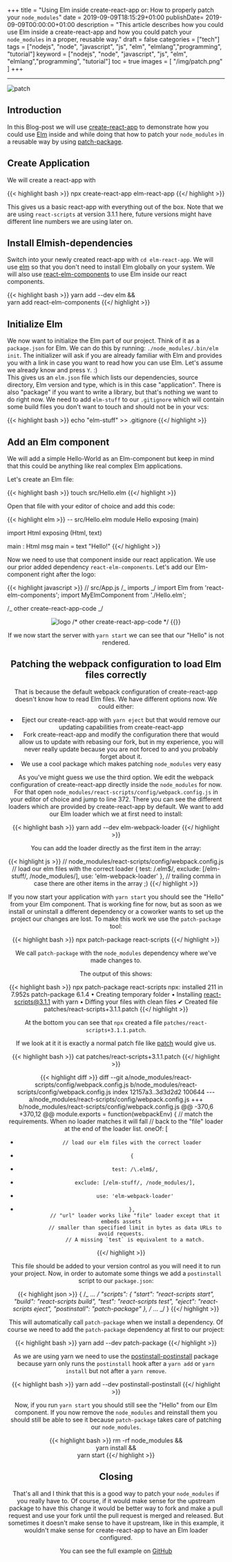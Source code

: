 +++
title = "Using Elm inside create-react-app or: How to properly patch your `node_modules`"
date = 2019-09-09T18:15:29+01:00
publishDate= 2019-09-09T00:00:00+01:00
description = "This article describes how you could use Elm inside a create-react-app and how you could patch your `node_modules` in a proper, reusable way."
draft = false
categories = ["tech"]
tags = ["nodejs", "node", "javascript", "js", "elm", "elmlang","programming", "tutorial"]
keyword = ["nodejs", "node", "javascript", "js", "elm", "elmlang","programming", "tutorial"]
toc = true
images = [
	"/img/patch.png"
]
+++

---

![patch](/img/patch.png "patch")

## Introduction

In this Blog-post we will use
[create-react-app](https://github.com/facebook/create-react-app) to demonstrate
how you could use [Elm](https://elm-lang.org/) inside and while doing that
how to patch your `node_modules` in a reusable way by using
[patch-package](https://www.npmjs.com/package/patch-package).

## Create Application

We will create a react-app with

{{<  highlight bash >}}
npx create-react-app elm-react-app
{{</  highlight >}}

This gives us a basic react-app with everything out of the box.
Note that we are using `react-scripts` at version 3.1.1 here, future versions
might have different line numbers we are using later on.

## Install Elmish-dependencies

Switch into your newly created react-app with `cd elm-react-app`.
We will use [elm](https://www.npmjs.com/package/elm) so that you don't need to
install Elm globally on your system. We will also use
[react-elm-components](https://www.npmjs.com/package/react-elm-components) to
use Elm inside our react components.

{{<  highlight bash >}}
yarn add --dev elm && \
yarn add react-elm-components
{{</  highlight >}}

## Initialize Elm

We now want to initialize the Elm part of our project. Think of it as a
`package.json` for Elm. We can do this by running: `./node_modules/.bin/elm init`.
The initializer will ask if you are already familiar with Elm and provides you
with a link in case you want to read how you can use Elm. Let's assume we
already know and press `Y`. :)  
This gives us an `elm.json` file which lists our dependencies, source directory,
Elm version and type, which is in this case "application". There is also "package"
if you want to write a library, but that's nothing we want to do right now.
We need to add `elm-stuff` to our `.gitignore` which will contain some build files
you don't want to touch and should not be in your vcs:

{{<  highlight bash >}}
echo "elm-stuff" >> .gitignore
{{</  highlight >}}

## Add an Elm component

We will add a simple Hello-World as an Elm-component but keep in mind that this
could be anything like real complex Elm applications.

Let's create an Elm file:

{{<  highlight bash >}}
touch src/Hello.elm
{{</  highlight >}}

Open that file with your editor of choice and add this code:

{{<  highlight elm >}}
-- src/Hello.elm
module Hello exposing (main)

import Html exposing (Html, text)

main : Html msg
main =
text "Hello!"
{{</  highlight >}}

Now we need to use that component inside our react application. We use our
prior added dependency `react-elm-components`. Let's add our Elm-component
right after the logo:

{{<  highlight javascript >}}
// src/App.js
/_ imports _/
import Elm from 'react-elm-components';
import MyElmComponent from './Hello.elm';

/_ other create-react-app-code _/

  <header className="App-header">
    <img src={logo} className="App-logo" alt="logo" />
    <Elm src={MyElmComponent.Elm.Hello} />
/* other create-react-app-code */
{{</  highlight >}}

If we now start the server with `yarn start` we can see that our "Hello" is not
rendered.

## Patching the webpack configuration to load Elm files correctly

That is because the default webpack configuration of create-react-app doesn't
know how to read Elm files.
We have different options now. We could either:

- Eject our create-react-app with `yarn eject`
  but that would remove our updating capabilities from create-react-app
- Fork create-react-app and modify the configuration there
  that would allow us to update with rebasing our fork, but in
  my experience, you will never really update because you are not forced to and
  you probably forget about it.
- We use a cool package which makes patching `node_modules` very easy

As you've might guess we use the third option. We edit the webpack configuration
of create-react-app directly inside the `node_modules` for now.
For that open `node_modules/react-scripts/config/webpack.config.js` in your editor
of choice and jump to line 372. There you can see the different loaders which are
provided by create-react-app by default. We want to add our Elm loader which we
at first need to install:

{{<  highlight bash >}}
yarn add --dev elm-webpack-loader
{{</  highlight >}}

You can add the loader directly as the first item in the array:

{{<  highlight js >}}
// node_modules/react-scripts/config/webpack.config.js
// load our elm files with the correct loader
{
test: /\.elm$/,
exclude: [/elm-stuff/, /node_modules/],
use: 'elm-webpack-loader'
}, // trailing comma in case there are other items in the array ;)
{{</  highlight >}}

If you now start your application with `yarn start` you should see the "Hello"
from your Elm component. That is working fine for now, but as soon as we install
or uninstall a different dependency or a coworker wants to set up the project our
changes are lost. To make this work we use the `patch-package` tool:

{{<  highlight bash >}}
npx patch-package react-scripts
{{</  highlight >}}

We call `patch-package` with the `node_modules` dependency where we've made
changes to.

The output of this shows:

{{<  highlight bash >}}
npx patch-package react-scripts
npx: installed 211 in 7.952s
patch-package 6.1.4
• Creating temporary folder
• Installing react-scripts@3.1.1 with yarn
• Diffing your files with clean files
✔ Created file patches/react-scripts+3.1.1.patch
{{</  highlight >}}

At the bottom you can see that `npx` created a file
`patches/react-scripts+3.1.1.patch`.

If we look at it it is exactly a normal patch file like
[patch](<https://en.wikipedia.org/wiki/Patch_(Unix)>) would give us.

{{<  highlight bash >}}
cat patches/react-scripts+3.1.1.patch
{{</  highlight >}}

{{<  highlight diff >}}
diff --git a/node_modules/react-scripts/config/webpack.config.js b/node_modules/react-scripts/config/webpack.config.js
index 12157a3..3d3d2d2 100644
--- a/node_modules/react-scripts/config/webpack.config.js
+++ b/node_modules/react-scripts/config/webpack.config.js
@@ -370,6 +370,12 @@ module.exports = function(webpackEnv) {
// match the requirements. When no loader matches it will fall
// back to the "file" loader at the end of the loader list.
oneOf: [

-            // load our elm files with the correct loader
-            {
-              test: /\.elm$/,
-              exclude: [/elm-stuff/, /node_modules/],
-              use: 'elm-webpack-loader'
-            },
               // "url" loader works like "file" loader except that it embeds assets
               // smaller than specified limit in bytes as data URLs to avoid requests.
               // A missing `test` is equivalent to a match.
  {{</  highlight >}}

This file should be added to your version control as you will need it to run your
project. Now, in order to automate some things we add a `postinstall` script to our
`package.json`:

{{<  highlight json >}}
{
/_ ... _/
"scripts": {
"start": "react-scripts start",
"build": "react-scripts build",
"test": "react-scripts test",
"eject": "react-scripts eject",
"postinstall": "patch-package"
},
/_ ... _/
}
{{</  highlight >}}

This will automatically call `patch-package` when we install a dependency.
Of course we need to add the `patch-package` dependency at first to our project:

{{<  highlight bash >}}
yarn add --dev patch-package
{{</  highlight >}}

As we are using yarn we need to use the
[postinstall-postinstall](https://www.npmjs.com/package/postinstall-postinstall)
package because yarn only runs the `postinstall` hook after a `yarn add` or
`yarn install` but not after a `yarn remove`.

{{<  highlight bash >}}
yarn add --dev postinstall-postinstall
{{</  highlight >}}

Now, if you run `yarn start` you should still see the "Hello" from our Elm
component. If you now remove the `node_modules` and reinstall them you should
still be able to see it because `patch-package` takes care of patching our
`node_modules`.

{{<  highlight bash >}}
rm -rf node_modules && \
yarn install && \
yarn start
{{</  highlight >}}

## Closing

That's all and I think that this is a good way to patch your `node_modules` if
you really have to. Of course, if it would make sense for the upstream package
to have this change it would be better way to fork and make a pull request and
use your fork until the pull request is merged and released. But sometimes it
doesn't make sense to have it upstream, like in this example, it wouldn't make
sense for create-react-app to have an Elm loader configured.

You can see the full example on
[GitHub](https://github.com/mstruebing/create-react-app-with-elm)
